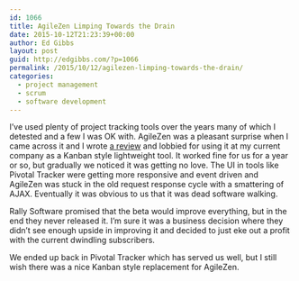 ```yaml
---
id: 1066
title: AgileZen Limping Towards the Drain
date: 2015-10-12T21:23:39+00:00
author: Ed Gibbs
layout: post
guid: http://edgibbs.com/?p=1066
permalink: /2015/10/12/agilezen-limping-towards-the-drain/
categories:
  - project management
  - scrum
  - software development
---
```

I&#8217;ve used plenty of project tracking tools over the years many of which I detested and a few I was OK with. AgileZen was a pleasant surprise when I came across it and I wrote [a review](http://edgibbs.com/2011/01/23/agilezen-for-solo-remote-development/) and lobbied for using it at my current company as a Kanban style lightweight tool. It worked fine for us for a year or so, but gradually we noticed it was getting no love. The UI in tools like Pivotal Tracker were getting more responsive and event driven and AgileZen was stuck in the old request response cycle with a smattering of AJAX. Eventually it was obvious to us that it was dead software walking. 

Rally Software promised that the beta would improve everything, but in the end they never released it. I&#8217;m sure it was a business decision where they didn&#8217;t see enough upside in improving it and decided to just eke out a profit with the current dwindling subscribers.

We ended up back in Pivotal Tracker which has served us well, but I still wish there was a nice Kanban style replacement for AgileZen.